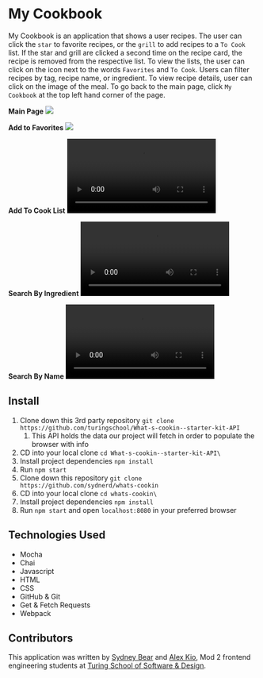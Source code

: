 # My Cookbook

My Cookbook is an application that shows a user recipes. The user can click the `star` to favorite recipes, or the `grill` to add recipes to a `To Cook` list. If the star and grill are clicked a second time on the recipe card, the recipe is removed from the respective list. To view the lists, the user can click on the icon next to the words `Favorites` and `To Cook`. Users can filter recipes by tag, recipe name, or ingredient. To view recipe details, user can click on the image of the meal. To go back to the main page, click `My Cookbook` at the top left hand corner of the page.

**Main Page**
![](assets/Main-page.gif)

**Add to Favorites**
![](assets/AddToFavorites.gif)

**Add To Cook List**
![](assets/ToCook.mp4)

**Search By Ingredient**
![](assets/Search-ingredient.mp4)

**Search By Name**
![](assets/Search-Name.mp4)

## Install

1. Clone down this 3rd party repository `git clone https://github.com/turingschool/What-s-cookin--starter-kit-API`
   1. This API holds the data our project will fetch in order to populate the browser with info
2. CD into your local clone `cd What-s-cookin--starter-kit-API\`
3. Install project dependencies `npm install`
4. Run `npm start`
5. Clone down this repository `git clone https://github.com/sydnerd/whats-cookin`
6. CD into your local clone `cd whats-cookin\`
7. Install project dependencies `npm install`
8. Run `npm start` and open `localhost:8080` in your preferred browser

## Technologies Used

- Mocha
- Chai
- Javascript
- HTML
- CSS
- GitHub & Git
- Get & Fetch Requests
- Webpack

## Contributors

This application was written by [Sydney Bear](https://github.com/sydnerd) and [Alex Kio](https://github.com/alexmkio), Mod 2 frontend engineering students at [Turing School of Software & Design](https://turing.edu/).
